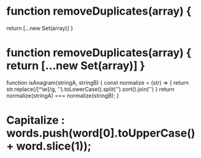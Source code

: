 # function removeDuplicates(array) {
  return [...new Set(array)]
}
# function removeDuplicates(array) { return [...new Set(array)] }
function isAnagram(stringA, stringB) {
    const normalize = (str) => { return str.replace(/[^\w]/g, '').toLowerCase().split('').sort().join('') }
  return normalize(stringA) === normalize(stringB);
}
# Capitalize : words.push(word[0].toUpperCase() + word.slice(1));
<!-- https://dev.to/frontendengineer/js-coding-question-9-get-max-character-in-a-string-challenging-4njj -->
<!-- https://youtu.be/npcNFM9SQTg -->